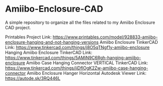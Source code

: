 # Amiibo-Enclosure-CAD
A simple repository to organize all the files related to my Amiibo Enclosure CAD project.

Printables Project Link: https://www.printables.com/model/928833-amiibo-enclosure-hanging-and-not-hanging-versions
Amiibo Enclosure TinkerCAD Link: https://www.tinkercad.com/things/j8O5qTNgf1y-amiibo-enclosure
Hanging Amiibo Enclosure TinkerCAD Link: https://www.tinkercad.com/things/5AMiN9C6Rgh-hanging-amiibo-enclosure
Amiibo Case Hanging Connector VERTICAL TinkerCAD Link: https://www.tinkercad.com/things/jiDflOgK2Zw-amiibo-case-hanging-connector
Amiibo Enclosure Hanger Horizontal Autodesk Viewer Link: https://autode.sk/3RQ446L
